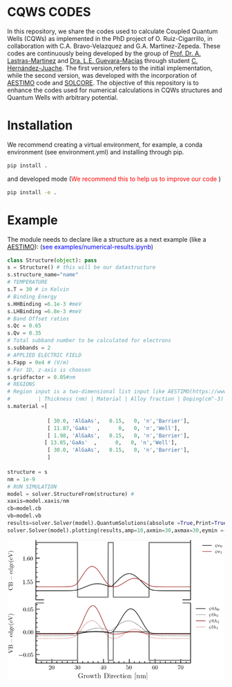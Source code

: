 # CQWS CODES
In this repository, we share the codes used to calculate Coupled Quantum Wells (CQWs) as implemented in the PhD project of O. Ruiz-Cigarrillo, in collaboration with C.A. Bravo-Velazquez and G.A. Martinez-Zepeda. These codes are continuously being developed by the group of  [Prof. Dr. A. Lastras-Martinez](https://scholar.google.com.mx/citations?user=D7IB_lIAAAAJ&hl=en&oi=ao) and [Dra. L.E. Guevara-Macias](https://scholar.google.es/citations?user=BDxMfXYAAAAJ&hl=es&oi=ao) through student [C. Hernández-Juache](https://github.com/orgs/NanophotonIICOs/people/Citlali-Juache). The first version,refers to the initial implementation, while the second version,  was developed  with the incorporation of [AESTIMO](https://www.aestimosolver.org/) code and [SOLCORE](https://www.solcore.solar/). The objective of this repository is to enhance the codes used for numerical calculations in CQWs structures and Quantum Wells with arbitrary potential.
<p align=center>

# Installation
We recommend creating a virtual environment, for example, a conda environment (see environment.yml) and installing through pip.
```bash
pip install .
```
and developed mode (<span style="color:RED">We recommend this to help us to improve our code </span>
)
```bash
pip install -e .
```
# Example

The module needs to declare like a structure as a next example (like a [AESTIMO](https://www.aestimosolver.org/)):
(<span style="color:blue">see examples/numerical-results.ipynb</span>)
``` python
class Structure(object): pass
s = Structure() # this will be our datastructure
s.structure_name="name"
# TEMPERATURE
s.T = 30 # in Kelvin
# Binding Energy
s.HHBinding =6.1e-3 #meV
s.LHBinding =6.8e-3 #meV
# Band Offset ratios
s.Qc = 0.65
s.Qv = 0.35
# Total subband number to be calculated for electrons
s.subbands = 2
# APPLIED ELECTRIC FIELD
s.Fapp = 0e4 # (V/m)
# For 1D, z-axis is choosen
s.gridfactor = 0.05#nm
# REGIONS
# Region input is a two-dimensional list input like AESTIMO(https://www.aestimosolver.org/) .
#         | Thickness (nm) | Material | Alloy fraction | Doping(cm^-3) | n or p type |
s.material =[

             [ 30.0, 'AlGaAs',   0.15,   0, 'n','Barrier'],
             [ 11.87,'GaAs'  ,      0,   0, 'n','Well'],
             [ 1.98, 'AlGaAs',   0.15,   0, 'n','Barrier'],
            [ 13.85,'GaAs'  ,      0,   0, 'n','Well'],
             [ 30.0, 'AlGaAs',   0.15,   0, 'n','Barrier'],
             ]

structure = s
nm = 1e-9
# RUN SIMULATION
model = solver.StructureFrom(structure) #
xaxis=model.xaxis/nm
cb=model.cb
vb=model.vb
results=solver.Solver(model).QuantumSolutions(absolute =True,Print=True)
solver.Solver(model).plotting(results,amp=10,axmin=30,axmax=30,eymin =-0.01,eymax=0.01,hymin=-0.2,hymax=-2,save=False)
```

<p align=center>
  <img src="examples/example.png" width="500">
</p>
